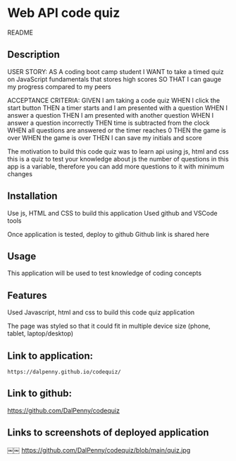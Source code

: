 # Web API code quiz
README 


## Description

USER STORY:
AS A coding boot camp student
I WANT to take a timed quiz on JavaScript fundamentals that stores high scores
SO THAT I can gauge my progress compared to my peers

ACCEPTANCE CRITERIA:
GIVEN I am taking a code quiz
WHEN I click the start button
THEN a timer starts and I am presented with a question
WHEN I answer a question
THEN I am presented with another question
WHEN I answer a question incorrectly
THEN time is subtracted from the clock
WHEN all questions are answered or the timer reaches 0
THEN the game is over
WHEN the game is over
THEN I can save my initials and score

The motivation to build this code quiz was to learn api using js, html and css
this is a quiz to test your knowledge about js
the number of questions in this app is a variable, therefore you can add more questions to it with minimum changes

## Installation

Use js, HTML and CSS to build this application
Used github and VSCode tools

Once application is tested, deploy to github
Github link is shared here 


## Usage

This application will be used to test knowledge of coding concepts


## Features

Used Javascript, html and css to build this code quiz application 

The page was styled so that it could fit in multiple device size (phone, tablet, laptop/desktop) 


## Link to application: 
    https://dalpenny.github.io/codequiz/
   
## Link to github: 
   https://github.com/DalPenny/codequiz 

## Links to screenshots of deployed application
￼￼
    https://github.com/DalPenny/codequiz/blob/main/quiz.jpg
